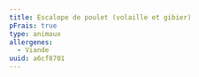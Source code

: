 ```yaml
---
title: Escalope de poulet (volaille et gibier)
pFrais: true
type: animaux
allergenes:
  - Viande
uuid: a6cf8701
---
```


